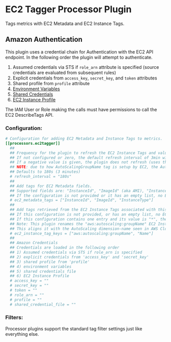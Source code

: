 # EC2 Tagger Processor Plugin

Tags metrics with EC2 Metadata and EC2 Instance Tags.


## Amazon Authentication

This plugin uses a credential chain for Authentication with the EC2
API endpoint. In the following order the plugin will attempt to authenticate.
1. Assumed credentials via STS if `role_arn` attribute is specified (source credentials are evaluated from subsequent rules)
2. Explicit credentials from `access_key`, `secret_key`, and `token` attributes
3. Shared profile from `profile` attribute
4. [Environment Variables](https://github.com/aws/aws-sdk-go/wiki/configuring-sdk#environment-variables)
5. [Shared Credentials](https://github.com/aws/aws-sdk-go/wiki/configuring-sdk#shared-credentials-file)
6. [EC2 Instance Profile](http://docs.aws.amazon.com/AWSEC2/latest/UserGuide/iam-roles-for-amazon-ec2.html)

The IAM User or Role making the calls must have permissions to call the EC2 DescribeTags API.

### Configuration:

```toml
# Configuration for adding EC2 Metadata and Instance Tags to metrics.
[[processors.ec2tagger]]
  ##
  ## Frequency for the plugin to refresh the EC2 Instance Tags and values associated with this Instance.
  ## If not configured or zero, the default refresh interval of 3min will be used.
  ## If a negative value is given, the plugin does not refresh (uses the first tags and values retrieved, until restart).
  ## NOTE: due to how AutoScalingGroupName tag is setup by EC2, the AutoScalingGroupName tag might not be available at the start, and if no refresh is configured, the AutoScalingGroupName may never be available.
  ## Defaults to 180s (3 minutes)
  # refresh_interval = "180s"
  ##
  ## Add tags for EC2 Metadata fields.
  ## Supported fields are: "InstanceId", "ImageId" (aka AMI), "InstanceType"
  ## If the configuration is not provided or it has an empty list, no EC2 Metadata tags are applied.
  # ec2_metadata_tags = ["InstanceId", "ImageId", "InstanceType"]
  ##
  ## Add tags retrieved from the EC2 Instance Tags associated with this instance.
  ## If this configuration is not provided, or has an empty list, no EC2 Instance Tags are applied.
  ## If this configuration contains one entry and its value is "*", then ALL EC2 Instance Tags for the instance are applied.
  ## Note: This plugin renames the "aws:autoscaling:groupName" EC2 Instance Tag key to be spelled "AutoScalingGroupName".
  ## This aligns it with the AutoScaling dimension-name seen in AWS CloudWatch.
  # ec2_instance_tag_keys = ["aws:autoscaling:groupName", "Name"]
  ##
  ## Amazon Credentials
  ## Credentials are loaded in the following order
  ## 1) Assumed credentials via STS if role_arn is specified
  ## 2) explicit credentials from 'access_key' and 'secret_key'
  ## 3) shared profile from 'profile'
  ## 4) environment variables
  ## 5) shared credentials file
  ## 6) EC2 Instance Profile
  # access_key = ""
  # secret_key = ""
  # token = ""
  # role_arn = ""
  # profile = ""
  # shared_credential_file = ""
```

### Filters:

Processor plugins support the standard tag filter settings just like everything else.

